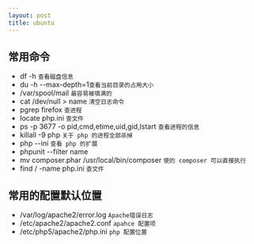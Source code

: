 ```yaml
---
layout: post
title: ubuntu
---
```


## 常用命令
- df -h  `查看磁盘信息`
- du -h --max-depth=1`查看当前目录的占用大小`
- /var/spool/mail `最容易被填满的`
- cat /dev/null > name `清空日志命令`
- pgrep firefox  `查进程`
- locate php.ini `查文件`
- ps -p 3677 -o pid,cmd,etime,uid,gid,lstart `查看进程的信息`
- killall -9 php `关于 php 的进程全部杀掉`
- php --ini `查看 php 的扩展`
- phpunit --filter name
- mv composer.phar /usr/local/bin/composer `使的 composer 可以直接执行`
- find / -name php.ini `查文件`

## 常用的配置默认位置
- /var/log/apache2/error.log `Apache错误日志`
- /etc/apache2/apache2.conf `apahce 配置项`
- /etc/php5/apache2/php.ini `php 配置位置`
 



